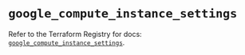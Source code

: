 # `google_compute_instance_settings`

Refer to the Terraform Registry for docs: [`google_compute_instance_settings`](https://registry.terraform.io/providers/hashicorp/google/6.26.0/docs/resources/compute_instance_settings).
